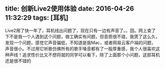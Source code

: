 title: 创新Live2使用体验
date: 2016-04-26 11:32:29
tags:	[耳机]
---


Live2用了快一年了，耳机线出问题了，现在只有一边有声音了。。囧。网上查了下不是我一个人遇到这个问题，做工确实有问题，但音质很不错，我煲了这么久，发现一个问题，感觉它声音偏低，不知道是我Mac，或者网易云客户端的问题，声音很小。不过用它听歌仿佛所有的歌手嗓音都有了一股厚重感，我个人很喜欢这种声线！追求性价比又不想将就的同学可以看下，除了上面那个小问题，这部耳机还是很不错的